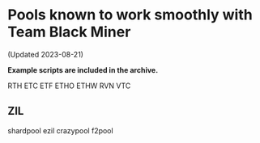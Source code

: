 # Pools known to work smoothly with Team Black Miner
(Updated 2023-08-21)

**Example scripts are included in the archive.**

RTH
ETC
ETF
ETHO
ETHW
RVN
VTC

## ZIL
shardpool
ezil
crazypool
f2pool
